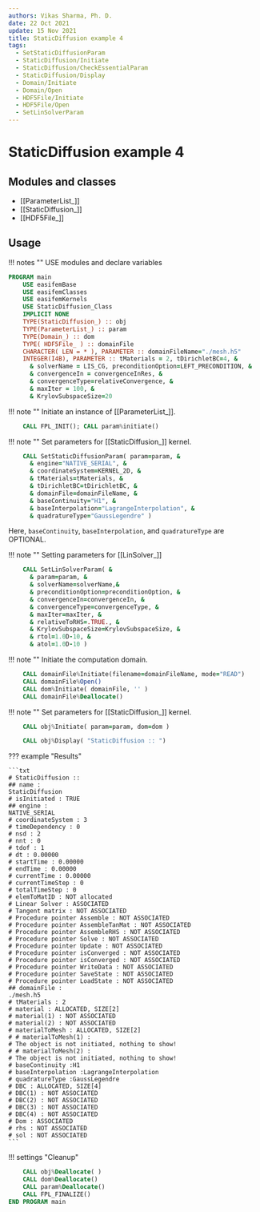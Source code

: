 ```yaml
---
authors: Vikas Sharma, Ph. D.
date: 22 Oct 2021
update: 15 Nov 2021
title: StaticDiffusion example 4
tags:
  - SetStaticDiffusionParam
  - StaticDiffusion/Initiate
  - StaticDiffusion/CheckEssentialParam
  - StaticDiffusion/Display
  - Domain/Initiate
  - Domain/Open
  - HDF5File/Initiate
  - HDF5File/Open
  - SetLinSolverParam
---
```


# StaticDiffusion example 4

## Modules and classes

- [[ParameterList_]]
- [[StaticDiffusion_]]
- [[HDF5File_]]

## Usage

!!! notes ""
    USE modules and declare variables

``` fortran
PROGRAM main
    USE easifemBase
    USE easifemClasses
    USE easifemKernels
    USE StaticDiffusion_Class
    IMPLICIT NONE
    TYPE(StaticDiffusion_) :: obj
    TYPE(ParameterList_) :: param
    TYPE(Domain_) :: dom
    TYPE( HDF5File_ ) :: domainFile
    CHARACTER( LEN = * ), PARAMETER :: domainFileName="./mesh.h5"
    INTEGER(I4B), PARAMETER :: tMaterials = 2, tDirichletBC=4, &
      & solverName = LIS_CG, preconditionOption=LEFT_PRECONDITION, &
      & convergenceIn = convergenceInRes, &
      & convergenceType=relativeConvergence, &
      & maxIter = 100, &
      & KrylovSubspaceSize=20
```

!!! note ""
    Initiate an instance of [[ParameterList_]].

```fortran
    CALL FPL_INIT(); CALL param%initiate()
```

!!! note ""
    Set parameters for [[StaticDiffusion_]] kernel.

```fortran
    CALL SetStaticDiffusionParam( param=param, &
      & engine="NATIVE_SERIAL", &
      & coordinateSystem=KERNEL_2D, &
      & tMaterials=tMaterials, &
      & tDirichletBC=tDirichletBC, &
      & domainFile=domainFileName, &
      & baseContinuity="H1", &
      & baseInterpolation="LagrangeInterpolation", &
      & quadratureType="GaussLegendre" )
```

Here, `baseContinuity`, `baseInterpolation`, and `quadratureType` are OPTIONAL.

!!! note ""
    Setting parameters for [[LinSolver_]]

```fortran
    CALL SetLinSolverParam( &
      & param=param, &
      & solverName=solverName,&
      & preconditionOption=preconditionOption, &
      & convergenceIn=convergenceIn, &
      & convergenceType=convergenceType, &
      & maxIter=maxIter, &
      & relativeToRHS=.TRUE., &
      & KrylovSubspaceSize=KrylovSubspaceSize, &
      & rtol=1.0D-10, &
      & atol=1.0D-10 )
```

!!! note ""
    Initiate the computation domain.

```fortran
    CALL domainFile%Initiate(filename=domainFileName, mode="READ")
    CALL domainFile%Open()
    CALL dom%Initiate( domainFile, '' )
    CALL domainFile%Deallocate()
```

!!! note ""
    Set parameters for [[StaticDiffusion_]] kernel.

```fortran
    CALL obj%Initiate( param=param, dom=dom )
```

```fortran
    CALL obj%Display( "StaticDiffusion :: ")
```

??? example "Results"

    ```txt
    # StaticDiffusion ::
    ## name :
    StaticDiffusion
    # isInitiated : TRUE
    ## engine :
    NATIVE_SERIAL
    # coordinateSystem : 3
    # timeDependency : 0
    # nsd : 2
    # nnt : 0
    # tdof : 1
    # dt : 0.00000
    # startTime : 0.00000
    # endTime : 0.00000
    # currentTime : 0.00000
    # currentTimeStep : 0
    # totalTimeStep : 0
    # elemToMatID : NOT allocated
    # Linear Solver : ASSOCIATED
    # Tangent matrix : NOT ASSOCIATED
    # Procedure pointer Assemble : NOT ASSOCIATED
    # Procedure pointer AssembleTanMat : NOT ASSOCIATED
    # Procedure pointer AssembleRHS : NOT ASSOCIATED
    # Procedure pointer Solve : NOT ASSOCIATED
    # Procedure pointer Update : NOT ASSOCIATED
    # Procedure pointer isConverged : NOT ASSOCIATED
    # Procedure pointer isConverged : NOT ASSOCIATED
    # Procedure pointer WriteData : NOT ASSOCIATED
    # Procedure pointer SaveState : NOT ASSOCIATED
    # Procedure pointer LoadState : NOT ASSOCIATED
    ## domainFile :
    ./mesh.h5
    # tMaterials : 2
    # material : ALLOCATED, SIZE[2]
    # material(1) : NOT ASSOCIATED
    # material(2) : NOT ASSOCIATED
    # materialToMesh : ALLOCATED, SIZE[2]
    # # materialToMesh(1) :
    # The object is not initiated, nothing to show!
    # # materialToMesh(2) :
    # The object is not initiated, nothing to show!
    # baseContinuity :H1
    # baseInterpolation :LagrangeInterpolation
    # quadratureType :GaussLegendre
    # DBC : ALLOCATED, SIZE[4]
    # DBC(1) : NOT ASSOCIATED
    # DBC(2) : NOT ASSOCIATED
    # DBC(3) : NOT ASSOCIATED
    # DBC(4) : NOT ASSOCIATED
    # Dom : ASSOCIATED
    # rhs : NOT ASSOCIATED
    # sol : NOT ASSOCIATED
    ```

!!! settings "Cleanup"

```fortran
    CALL obj%Deallocate( )
    CALL dom%Deallocate()
    CALL param%Deallocate()
    CALL FPL_FINALIZE()
END PROGRAM main
```
